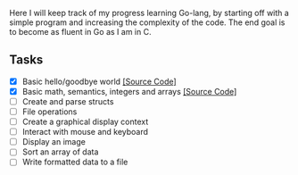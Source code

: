 Here I will keep track of my progress learning Go-lang, by starting off with a simple program and increasing the complexity of the code. The end goal is to become as fluent in Go as I am in C.

## Tasks

- [x] Basic hello/goodbye world [[Source Code]](hello)
- [x] Basic math, semantics, integers and arrays [[Source Code]](math)
- [ ] Create and parse structs
- [ ] File operations
- [ ] Create a graphical display context
- [ ] Interact with mouse and keyboard
- [ ] Display an image
- [ ] Sort an array of data
- [ ] Write formatted data to a file
